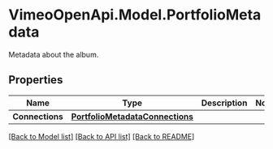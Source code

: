 # VimeoOpenApi.Model.PortfolioMetadata
Metadata about the album.
## Properties

Name | Type | Description | Notes
------------ | ------------- | ------------- | -------------
**Connections** | [**PortfolioMetadataConnections**](PortfolioMetadataConnections.md) |  | 

[[Back to Model list]](../README.md#documentation-for-models) [[Back to API list]](../README.md#documentation-for-api-endpoints) [[Back to README]](../README.md)

